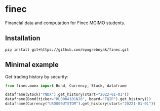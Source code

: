 # finec

Financial data and computation for Finec MGIMO students.


## Installation

```console
pip install git+https://github.com/epogrebnyak/finec.git
```

## Minimal example

Get trading history by security:

```python
from finec.moex import Bond, Currency, Stock, dataframe

dataframe(Stock("YNDX").get_history(start="2022-01-01"))
dataframe(Bond(ticker="RU000A101NJ6", board="TQIR").get_history())
dataframe(Currency("USD000UTSTOM").get_history(start="20221-01-01"))
```